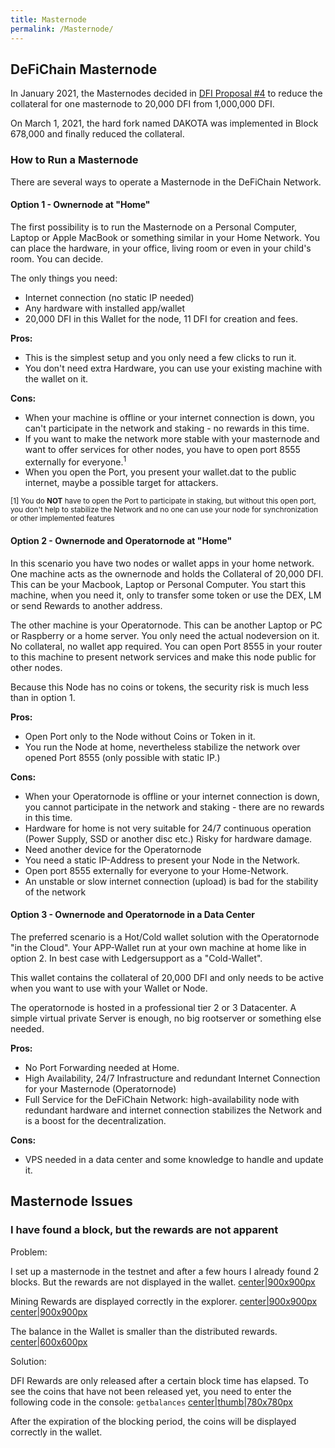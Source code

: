 ```yaml
---
title: Masternode
permalink: /Masternode/
---
```


## DeFiChain Masternode

In January 2021, the Masternodes decided in [DFI Proposal
\#4](https://github.com/DeFiCh/dfips/issues/6) to reduce the collateral
for one masternode to 20,000 DFI from 1,000,000 DFI.

On March 1, 2021, the hard fork named DAKOTA was implemented in Block
678,000 and finally reduced the collateral.

### How to Run a Masternode

There are several ways to operate a Masternode in the DeFiChain Network.

#### Option 1 - Ownernode at "Home"

The first possibility is to run the Masternode on a Personal Computer,
Laptop or Apple MacBook or something similar in your Home Network. You
can place the hardware, in your office, living room or even in your
child's room. You can decide.

The only things you need:

- Internet connection (no static IP needed)
- Any hardware with installed app/wallet
- 20,000 DFI in this Wallet for the node, 11 DFI for creation and fees.

**Pros:**

- This is the simplest setup and you only need a few clicks to run it.
- You don't need extra Hardware, you can use your existing machine with
  the wallet on it.

**Cons:**

- When your machine is offline or your internet connection is down, you
  can't participate in the network and staking - no rewards in this
  time.
- If you want to make the network more stable with your masternode and
  want to offer services for other nodes, you have to open port 8555
  externally for everyone.<sup>1</sup>
- When you open the Port, you present your wallet.dat to the public
  internet, maybe a possible target for attackers.

<small>\[1\] You do **NOT** have to open the Port to participate in
staking, but without this open port, you don't help to stabilize the
Network and no one can use your node for synchronization or other
implemented features</small>

#### Option 2 - Ownernode and Operatornode at "Home"

In this scenario you have two nodes or wallet apps in your home network.
One machine acts as the ownernode and holds the Collateral of 20,000
DFI. This can be your Macbook, Laptop or Personal Computer. You start
this machine, when you need it, only to transfer some token or use the
DEX, LM or send Rewards to another address.

The other machine is your Operatornode. This can be another Laptop or PC
or Raspberry or a home server. You only need the actual nodeversion on
it. No collateral, no wallet app required. You can open Port 8555 in
your router to this machine to present network services and make this
node public for other nodes.

Because this Node has no coins or tokens, the security risk is much less
than in option 1.

**Pros:**

- Open Port only to the Node without Coins or Token in it.
- You run the Node at home, nevertheless stabilize the network over
  opened Port 8555 (only possible with static IP.)

**Cons:**

- When your Operatornode is offline or your internet connection is down,
  you cannot participate in the network and staking - there are no
  rewards in this time.
- Hardware for home is not very suitable for 24/7 continuous operation
  (Power Supply, SSD or another disc etc.) Risky for hardware damage.
- Need another device for the Operatornode
- You need a static IP-Address to present your Node in the Network.
- Open port 8555 externally for everyone to your Home-Network.
- An unstable or slow internet connection (upload) is bad for the
  stability of the network

#### Option 3 - Ownernode and Operatornode in a Data Center

The preferred scenario is a Hot/Cold wallet solution with the
Operatornode "in the Cloud". Your APP-Wallet run at your own machine at
home like in option 2. In best case with Ledgersupport as a
"Cold-Wallet".

This wallet contains the collateral of 20,000 DFI and only needs to be
active when you want to use with your Wallet or Node.

The operatornode is hosted in a professional tier 2 or 3 Datacenter. A
simple virtual private Server is enough, no big rootserver or something
else needed.

**Pros:**

- No Port Forwarding needed at Home.
- High Availability, 24/7 Infrastructure and redundant Internet
  Connection for your Masternode (Operatornode)
- Full Service for the DeFiChain Network: high-availability node with
  redundant hardware and internet connection stabilizes the Network and
  is a boost for the decentralization.

**Cons:**

- VPS needed in a data center and some knowledge to handle and update
  it.

## Masternode Issues

### I have found a block, but the rewards are not apparent

Problem:

I set up a masternode in the testnet and after a few hours I already
found 2 blocks. But the rewards are not displayed in the wallet.
[center\|900x900px](/File:Bildschirmfoto_2021-03-11_um_12.59.10.png "wikilink")

Mining Rewards are displayed correctly in the explorer.
[center\|900x900px](/File:Bildschirmfoto_2021-03-11_um_13.02.19.png "wikilink")
[center\|900x900px](/File:Bildschirmfoto_2021-03-11_um_13.04.39.png "wikilink")

The balance in the Wallet is smaller than the distributed rewards.
[center\|600x600px](/File:Bildschirmfoto_2021-03-11_um_13.09.13.png "wikilink")

Solution:

DFI Rewards are only released after a certain block time has elapsed. To
see the coins that have not been released yet, you need to enter the
following code in the console: `getbalances`
[center\|thumb\|780x780px](/File:Photo_2021-03-11_14-55-26.jpg "wikilink")

After the expiration of the blocking period, the coins will be displayed
correctly in the wallet.